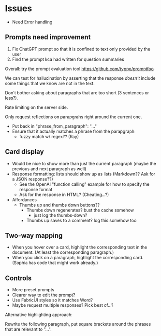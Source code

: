 # Issues

- Need Error handling 

## Prompts need improvement

1. Fix ChatGPT prompt so that it is confined to text only provided by the user
2. Find the prompt kca had written for question summaries

Overall: try the prompt evaluation tool https://github.com/typpo/promptfoo

We can test for hallucination by asserting that the response *doesn't* include some things that we know are not in the text.

Don't bother asking about paragraphs that are too short (3 sentences or less?).

Rate limiting on the server side.

Only request reflections on parapgrahs right around the current one.

- Put back in        "phrase_from_paragraph": "..."
- Ensure that it actually matches a phrase from the parapgraph
  - fuzzy match w/ regex?? (Ray)



## Card display

- Would be nice to show more than just the current paragraph (maybe the previous and next paragraph as well)
- Response formatting: lists should show up as lists (Markdown?? Ask for a JSON response??)
  - See the OpenAI "function calling" example for how to specify the response format
  - Ask for the response in HTML? (Cheating...?)
- Affordances
  - Thumbs up and thumbs down buttons?? 
    - Thumbs down regenerates? bust the cache somehow
      - just log the thumbs-down?
    - Thumbs up saves to a comment? log this somehow too


## Two-way mapping

- When you hover over a card, highlight the corresponding text in the document. (At least the corresponding paragraph.)
- When you click on a paragraph, highlight the corresponding card. (Sophia has code that might work already.)

## Controls

- More preset prompts
- Clearer way to edit the prompt?
- Use FabricUI styles so it matches Word?
- Maybe request multiple responses? Pick best of...?



Alternative highlighting approach:


Rewrite the following paragraph, put square brackets around the phrases that are relevant to "...".

